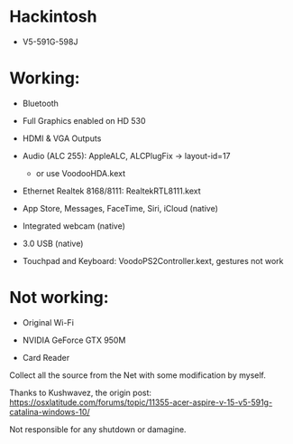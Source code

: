 # Hackintosh

- V5-591G-598J

# Working:  
- Bluetooth 

- Full Graphics enabled on HD 530

- HDMI & VGA Outputs

- Audio (ALC 255): AppleALC, ALCPlugFix -> layout-id=17
  - or use VoodooHDA.kext

- Ethernet Realtek 8168/8111: RealtekRTL8111.kext

- App Store, Messages, FaceTime, Siri, iCloud (native)

- Integrated webcam (native)

- 3.0 USB (native)

- Touchpad and Keyboard: VoodoPS2Controller.kext, gestures not work

# Not working:
- Original Wi-Fi 

- NVIDIA GeForce GTX 950M

- Card Reader

Collect all the source from the Net with some modification by myself.

Thanks to Kushwavez, the origin post: https://osxlatitude.com/forums/topic/11355-acer-aspire-v-15-v5-591g-catalina-windows-10/

Not responsible for any shutdown or damagine.
